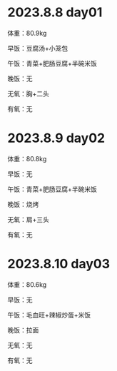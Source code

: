 # 2023.8.8 day01

体重：80.9kg

早饭：豆腐汤+小笼包

午饭：青菜+肥肠豆腐+半碗米饭

晚饭：无

无氧：胸+二头

有氧：无

# 2023.8.9 day02

体重：80.8kg

早饭：无

午饭：青菜+肥肠豆腐+半碗米饭

晚饭：烧烤

无氧：肩+三头

有氧：无

# 2023.8.10 day03

体重：80.6kg

早饭：无

午饭：毛血旺+辣椒炒蛋+米饭

晚饭：拉面

无氧：无

有氧：无
